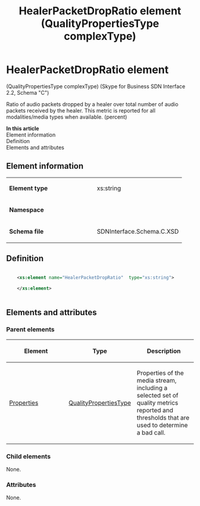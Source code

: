 ﻿---
title: HealerPacketDropRatio element (QualityPropertiesType complexType) 
TOCTitle: HealerPacketDropRatio element
ms:assetid: 9a2c95a6-2ed0-1128-5976-1968d3cc0207
ms:mtpsurl: https://msdn.microsoft.com/library/Mt404770(v=office.16)
ms:contentKeyID: 68250675
ms.date: 08/24/2015
mtps_version: v=office.16
dev_langs:
- xml
---

# HealerPacketDropRatio element 

(QualityPropertiesType complexType) (Skype for Business SDN Interface 2.2, Schema "C")

Ratio of audio packets dropped by a healer over total number of audio packets received by the healer. This metric is reported for all modalities/media types when available. (percent)

**In this article**  
Element information  
Definition  
Elements and attributes  

## Element information

<table>
<colgroup>
<col style="width: 50%" />
<col style="width: 50%" />
</colgroup>
<tbody>
<tr class="odd">
<td><p><strong>Element type</strong></p></td>
<td><p>xs:string</p></td>
</tr>
<tr class="even">
<td><p><strong>Namespace</strong></p></td>
<td><p></p></td>
</tr>
<tr class="odd">
<td><p><strong>Schema file</strong></p></td>
<td><p>SDNInterface.Schema.C.XSD</p></td>
</tr>
</tbody>
</table>


## Definition

```xml

    <xs:element name="HealerPacketDropRatio"  type="xs:string">
    
    </xs:element>
  
```

## Elements and attributes

### Parent elements

<table>
<colgroup>
<col style="width: 33%" />
<col style="width: 33%" />
<col style="width: 33%" />
</colgroup>
<thead>
<tr class="header">
<th><p>Element</p></th>
<th><p>Type</p></th>
<th><p>Description</p></th>
</tr>
</thead>
<tbody>
<tr class="odd">
<td><p><a href="properties-element-qualitytype-complextype-skype-for-business-sdn-interface-2-2-schema-c.md">Properties</a></p></td>
<td><p><a href="qualitypropertiestype-complextype-skype-for-business-sdn-interface-2-2-schema-c.md">QualityPropertiesType</a></p></td>
<td><p>Properties of the media stream, including a selected set of quality metrics reported and thresholds that are used to determine a bad call.</p></td>
</tr>
</tbody>
</table>


### Child elements

None.

### Attributes

None.

